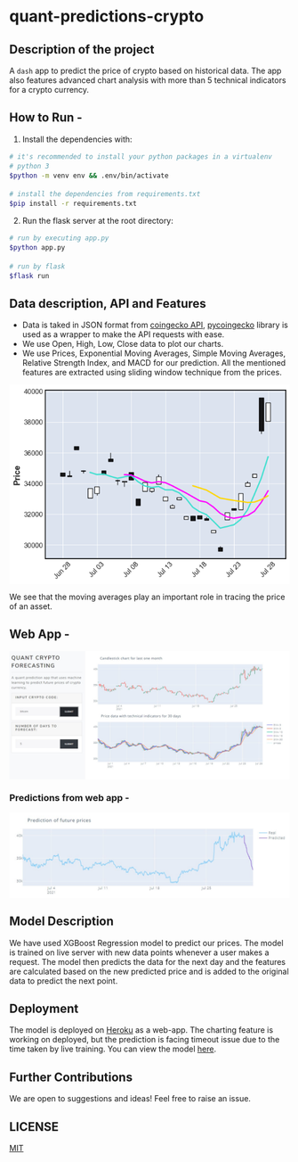 # quant-predictions-crypto

## Description of the project
A `dash` app to predict the price of crypto based on historical data. The app also features advanced chart analysis with more than 5 technical indicators for a crypto currency.

## How to Run - 
1. Install the dependencies with: 
```bash
# it's recommended to install your python packages in a virtualenv
# python 3
$python -m venv env && .env/bin/activate

# install the dependencies from requirements.txt
$pip install -r requirements.txt
```
2. Run the flask server at the root directory:
```bash
# run by executing app.py
$python app.py

# run by flask
$flask run
```

## Data description, API and Features
- Data is taked in JSON format from [coingecko API](https://www.coingecko.com/en/api#explore-api), [pycoingecko](https://github.com/man-c/pycoingecko) library is used as a wrapper to make the API requests with ease.
- We use Open, High, Low, Close data to plot our charts.
- We use Prices, Exponential Moving Averages, Simple Moving Averages, Relative Strength Index, and MACD for our prediction. All the mentioned features are extracted using sliding window technique from the prices.

<img width="811" alt="zipcode" align="middle" src="./assets/EDA.png">

We see that the moving averages play an important role in tracing the price of an asset.

## Web App - 
<img width="811" alt="zipcode" align="middle" src="./assets/indicators.jpg">

### Predictions from web app - 
<img width="811" alt="zipcode" align="middle" src="./assets/predictions.jpg">

##  Model Description
We have used XGBoost Regression model to predict our prices. The model is trained on live server with new data points whenever a user makes a request.
The model then predicts the data for the next day and the features are calculated based on the new predicted price and is added to the original data to predict the next point.

## Deployment
The model is deployed on [Heroku](https://www.heroku.com/) as a web-app. The charting feature is working on deployed, but the prediction is facing timeout issue due to the time taken by live training. 
You can view the model [here](https://quant-crypto-predictions.herokuapp.com/).

## Further Contributions
We are open to suggestions and ideas! Feel free to raise an issue.

## LICENSE
[MIT](./LICENSE)